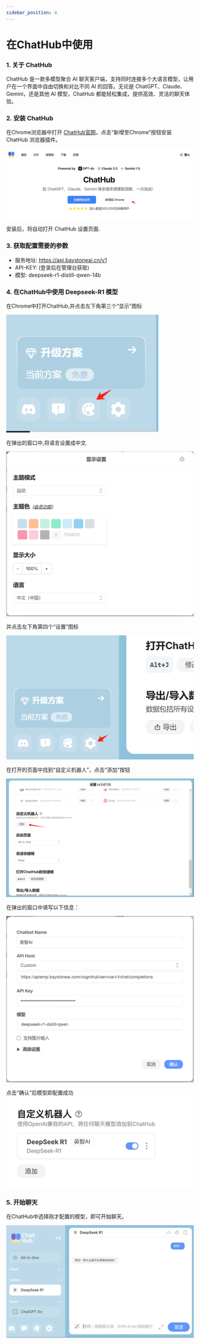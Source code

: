 ```yaml
---
sidebar_position: 4
---
```


# 在ChatHub中使用 

### 1. 关于 ChatHub

ChatHub 是一款多模型聚合 AI 聊天客户端，支持同时连接多个大语言模型，让用户在一个界面中自由切换和对比不同 AI 的回答。无论是 ChatGPT、Claude、Gemini，还是其他 AI 模型，ChatHub 都能轻松集成，提供高效、灵活的聊天体验。

### 2. 安装 ChatHub

在Chrome浏览器中打开  [ChatHub官网](https://chathub.gg/zh)，点击“新增至Chrome”按钮安装 ChatHub 浏览器插件。

![ChatHub安装](./img/chathub-1.png)

安装后，将自动打开 ChatHub 设置页面.

### 3. 获取配置需要的参数

- 服务地址: https://api.baystoneai.cn/v1
- API-KEY: (登录后在管理台获取)  
- 模型: deepseek-r1-distill-qwen-14b

### 4. 在ChatHub中使用 Deepseek-R1 模型

在Chrome中打开ChatHub,并点击左下角第三个“显示”图标 

![ChatHub显示](./img/chathub-2.png)

在弹出的窗口中,将语言设置成中文.

![ChatHub设置](./img/chathub-3.png)

并点击左下角第四个“设置”图标

![ChatHub设置](./img/chathub-4.png)

在打开的页面中找到“自定义机器人”，点击“添加”按钮

![ChatHub设置](./img/chathub-5.png)

在弹出的窗口中填写以下信息：

![ChatHub设置](./img/chathub-6.png)

点击“确认”后模型即配置成功
![ChatHub设置](./img/chathub-7.png)

### 5. 开始聊天

在ChatHub中选择刚才配置的模型，即可开始聊天。

![ChatHub设置](./img/chathub-8.png)

